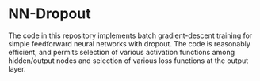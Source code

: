 NN-Dropout
==========

The code in this repository implements batch gradient-descent training for simple feedforward neural networks with dropout. The code is reasonably efficient, and permits selection of various activation functions among hidden/output nodes and selection of various loss functions at the output layer.
